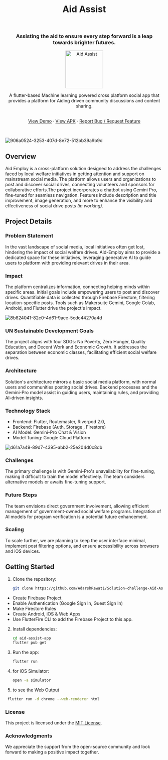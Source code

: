 <h1 align="center">Aid Assist</h1> <br>
<h3 align="center"> Assisting the aid to ensure every step forward is a leap towards brighter futures. </h3>
<p align="center">
  <a href="https://github.com/AKACHI-4/Aid-Employ/releases">
    <img wwidth="120" height="120" alt="Aid Assist" src="https://github.com/AdarshRawat1/Solution-challenge-Flutter/assets/100958893/064dd7be-022b-4920-9ab2-412f283a1b1e">
  </a>
</p>

<p align="center">
  A flutter-based Machine learning powered cross platform social app that provides a platform for Aiding driven community discussions and content sharing. 
</p>

 <p align="center">
    <br />
    <a href="https://drive.google.com/file/d/1Ljn3FPYshn7CR5IN_f8OcxU-pO9WF7yq/view?usp=sharing">View Demo</a>
    ·
   <a href="./Aid-Employ-MVP.apk">View APK</a>
    ·
    <a href="https://github.com/AdarshRawat1/Solution-challenge-Aid-Assist/issues">Report Bug / Request Feature</a>
  </p>

<br>

![906a0524-3253-407d-8e72-512bb39a9b9d](https://github.com/AKACHI-4/Aid-Employ/assets/99159580/531b33d4-b0fd-4f86-bd88-d7885288e5b4)

## Overview
Aid Employ is a cross-platform solution designed to address the challenges faced by local welfare initiatives in getting attention and support on mainstream social media. The platform allows users and organizations to post and discover social drives, connecting volunteers and sponsors for collaborative efforts.The project incorporates a chatbot using Gemini Pro, fine-tuned for seamless navigation. Features include description and title improvement, image generation, and more to enhance the visibility and effectiveness of social drive posts _(in working)_.

## Project Details

### Problem Statement
In the vast landscape of social media, local initiatives often get lost, hindering the impact of social welfare drives. Aid-Employ aims to provide a dedicated space for these initiatives, leveraging generative AI to guide users to platform with providing relevant drives in their area.

### Impact
The platform centralizes information, connecting helping minds within specific areas. Initial goals include empowering users to post and discover drives. Quantifiable data is collected through Firebase Firestore, filtering location-specific posts. Tools such as Makersuite Gemini, Google Colab, Android, and Flutter drive the project's impact.

![8b824041-82c0-4d61-9aee-5cdc44270a4d](https://github.com/AKACHI-4/Aid-Employ/assets/99159580/4c4ee604-0c73-42db-b0ef-5ceaffdc592b)

### UN Sustainable Development Goals
The project aligns with four SDGs: No Poverty, Zero Hunger, Quality Education, and Decent Work and Economic Growth. It addresses the separation between economic classes, facilitating efficient social welfare drives.

### Architecture
Solution's architecture mirrors a basic social media platform, with normal users and communities posting social drives. Backend processes and the Gemini-Pro model assist in guiding users, maintaining rules, and providing AI-driven insights.

### Technology Stack
- Frontend: Flutter, Routemaster, Riverpod 2.0, 
- Backend: Firebase (Auth, Storage , Firestore)
- AI Model: Gemini-Pro Chat & Vision
- Model Tuning: Google Cloud Platform

![d61a7a49-89d7-4395-abb2-25e204d0c8db](https://github.com/AKACHI-4/Aid-Employ/assets/99159580/9b1c4640-b104-4ba1-8e9a-6b7564ceba70)

### Challenges
The primary challenge is with Gemini-Pro's unavailability for fine-tuning, making it difficult to train the model effectively. The team considers alternative models or awaits fine-tuning support.

### Future Steps
The team envisions direct government involvement, allowing efficient management of government-owned social welfare programs. Integration of AI models for program verification is a potential future enhancement.

### Scaling
To scale further, we are planning to keep the user interface minimal, implement post filtering options, and ensure accessibility across browsers and iOS devices.

## Getting Started
1. Clone the repository:
   ```bash
   git clone https://github.com/AdarshRawat1/Solution-challenge-Aid-Assist.git
   ```
- Create Firebase Project
- Enable Authentication (Google Sign In, Guest Sign In)
- Make Firestore Rules
- Create Android, iOS & Web Apps
- Use FlutterFire CLI to add the Firebase Project to this app.

2. Install dependencies:
   ```bash
   cd aid-assist-app
   flutter pub get
   ```
3. Run the app:
   ```bash
   flutter run
   ```
4. <optional> for iOS Simulator:
   ```bash
   open -a simulator 
   ```

5. to see the Web Output 
  ```bash
   flutter run -d chrome --web-renderer html 
  ```
### License
This project is licensed under the [MIT License](./LICENSE).

### Acknowledgments
We appreciate the support from the open-source community and look forward to making a positive impact together.
